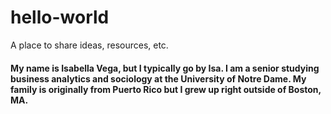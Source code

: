 # hello-world
A place to share ideas, resources, etc.
#### My name is Isabella Vega, but I typically go by Isa. I am a senior studying business analytics and sociology at the University of Notre Dame. My family is originally from Puerto Rico but I grew up right outside of Boston, MA.
